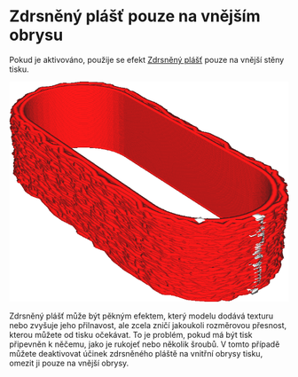 Zdrsněný plášť pouze na vnějším obrysu
====
Pokud je aktivováno, použije se efekt [Zdrsněný plášť](magic_fuzzy_skin_enabled.md) pouze na vnější stěny tisku.

![Exteriér je zdrsněný, ale interiér ne](../../../articles/images/magic_fuzzy_skin_outside_only.png)

Zdrsněný plášť může být pěkným efektem, který modelu dodává texturu nebo zvyšuje jeho přilnavost, ale zcela zničí jakoukoli rozměrovou přesnost, kterou můžete od tisku očekávat. To je problém, pokud má být tisk připevněn k něčemu, jako je rukojeť nebo několik šroubů. V tomto případě můžete deaktivovat účinek zdrsněného pláště na vnitřní obrysy tisku, omezit ji pouze na vnější obrysy.

